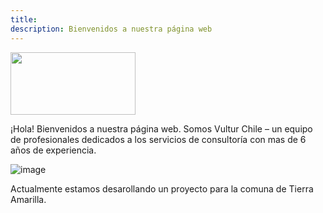 ```yaml
---
title:  
description: Bienvenidos a nuestra página web
---
```


<img src="[https://github.com/konstvatruba/vltr/blob/main/images/Imagotipo%20Consulting%20RGB%2075.png]" width="200" height="100">




¡Hola! Bienvenidos a nuestra página web. Somos Vultur Chile – un equipo de profesionales dedicados a los servicios de consultoría con mas de 6 años de experiencia. 

![image](https://github.com/konstvatruba/vltr/assets/20729792/29a56fd8-689d-4e8a-a6a8-34dd9a5b9202)

Actualmente estamos desarollando un proyecto para la comuna de Tierra Amarilla. 
